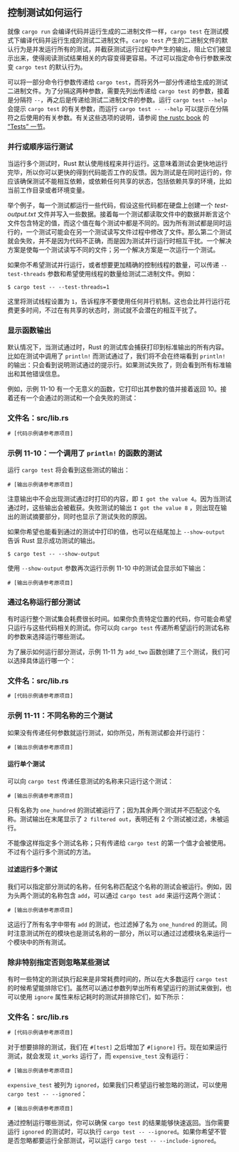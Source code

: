 ## 控制测试如何运行




就像 `cargo run` 会编译代码并运行生成的二进制文件一样，`cargo test` 在测试模式下编译代码并运行生成的测试二进制文件。`cargo test` 产生的二进制文件的默认行为是并发运行所有的测试，并截获测试运行过程中产生的输出，阻止它们被显示出来，使得阅读测试结果相关的内容变得更容易。不过可以指定命令行参数来改变 `cargo test` 的默认行为。

可以将一部分命令行参数传递给 `cargo test`，而将另外一部分传递给生成的测试二进制文件。为了分隔这两种参数，需要先列出传递给 `cargo test` 的参数，接着是分隔符 `--`，再之后是传递给测试二进制文件的参数。运行 `cargo test --help` 会提示 `cargo test` 的有关参数，而运行 `cargo test -- --help` 可以提示在分隔符之后使用的有关参数。有关这些选项的说明，请参阅 [the rustc book][rustc] 的 [“Tests” 一节][tests]。

[tests]: https://doc.rust-lang.org/rustc/tests/index.html
[rustc]: https://doc.rust-lang.org/rustc/index.html

### 并行或顺序运行测试

当运行多个测试时，Rust 默认使用线程来并行运行。这意味着测试会更快地运行完毕，所以你可以更快的得到代码能否工作的反馈。因为测试是在同时运行的，你应该确保测试不能相互依赖，或依赖任何共享的状态，包括依赖共享的环境，比如当前工作目录或者环境变量。

举个例子，每一个测试都运行一些代码，假设这些代码都在硬盘上创建一个 *test-output.txt* 文件并写入一些数据。接着每一个测试都读取文件中的数据并断言这个文件包含特定的值，而这个值在每个测试中都是不同的。因为所有测试都是同时运行的，一个测试可能会在另一个测试读写文件过程中修改了文件。那么第二个测试就会失败，并不是因为代码不正确，而是因为测试并行运行时相互干扰。一个解决方案是使每一个测试读写不同的文件；另一个解决方案是一次运行一个测试。

如果你不希望测试并行运行，或者想要更加精确的控制线程的数量，可以传递 `--test-threads` 参数和希望使用线程的数量给测试二进制文件。例如：

```console
$ cargo test -- --test-threads=1
```

这里将测试线程设置为 `1`，告诉程序不要使用任何并行机制。这也会比并行运行花费更多时间，不过在有共享的状态时，测试就不会潜在的相互干扰了。

### 显示函数输出

默认情况下，当测试通过时，Rust 的测试库会捕获打印到标准输出的所有内容。比如在测试中调用了 `println!` 而测试通过了，我们将不会在终端看到 `println!` 的输出：只会看到说明测试通过的提示行。如果测试失败了，则会看到所有标准输出和其他错误信息。

例如，示例 11-10 有一个无意义的函数，它打印出其参数的值并接着返回 10。接着还有一个会通过的测试和一个会失败的测试：

### 文件名：src/lib.rs

```rust
# [代码示例请参考原项目]
```

### 示例 11-10：一个调用了 `println!` 的函数的测试

运行 `cargo test` 将会看到这些测试的输出：

```console
# [输出示例请参考原项目]
```

注意输出中不会出现测试通过时打印的内容，即 `I got the value 4`。因为当测试通过时，这些输出会被截获。失败测试的输出 `I got the value 8` ，则出现在输出的测试摘要部分，同时也显示了测试失败的原因。

如果你希望也能看到通过的测试中打印的值，也可以在结尾加上 `--show-output` 告诉 Rust 显示成功测试的输出。

```console
$ cargo test -- --show-output
```

使用 `--show-output` 参数再次运行示例 11-10 中的测试会显示如下输出：

```console
# [输出示例请参考原项目]
```

### 通过名称运行部分测试

有时运行整个测试集会耗费很长时间。如果你负责特定位置的代码，你可能会希望只运行与这些代码相关的测试。你可以向 `cargo test` 传递所希望运行的测试名称的参数来选择运行哪些测试。

为了展示如何运行部分测试，示例 11-11 为 `add_two` 函数创建了三个测试，我们可以选择具体运行哪一个：

### 文件名：src/lib.rs

```rust
# [代码示例请参考原项目]
```

### 示例 11-11：不同名称的三个测试

如果没有传递任何参数就运行测试，如你所见，所有测试都会并行运行：

```console
# [输出示例请参考原项目]
```

#### 运行单个测试

可以向 `cargo test` 传递任意测试的名称来只运行这个测试：

```console
# [输出示例请参考原项目]
```

只有名称为 `one_hundred` 的测试被运行了；因为其余两个测试并不匹配这个名称。测试输出在末尾显示了 `2 filtered out`，表明还有 2 个测试被过滤，未被运行。

不能像这样指定多个测试名称；只有传递给 `cargo test` 的第一个值才会被使用。不过有个运行多个测试的方法。

#### 过滤运行多个测试

我们可以指定部分测试的名称，任何名称匹配这个名称的测试会被运行。例如，因为头两个测试的名称包含 `add`，可以通过 `cargo test add` 来运行这两个测试：

```console
# [输出示例请参考原项目]
```

这运行了所有名字中带有 `add` 的测试，也过滤掉了名为 `one_hundred` 的测试。同时注意测试所在的模块也是测试名称的一部分，所以可以通过过滤模块名来运行一个模块中的所有测试。

### 除非特别指定否则忽略某些测试

有时一些特定的测试执行起来是非常耗费时间的，所以在大多数运行 `cargo test` 的时候希望能排除它们。虽然可以通过参数列举出所有希望运行的测试来做到，也可以使用 `ignore` 属性来标记耗时的测试并排除它们，如下所示：

### 文件名：src/lib.rs

```rust
# [代码示例请参考原项目]
```

对于想要排除的测试，我们在 `#[test]` 之后增加了 `#[ignore]` 行。现在如果运行测试，就会发现 `it_works` 运行了，而 `expensive_test` 没有运行：

```console
# [输出示例请参考原项目]
```

`expensive_test` 被列为 `ignored`，如果我们只希望运行被忽略的测试，可以使用 `cargo test -- --ignored`：

```console
# [输出示例请参考原项目]
```

通过控制运行哪些测试，你可以确保 `cargo test` 的结果能够快速返回。当你需要运行 `ignored` 的测试时，可以执行 `cargo test -- --ignored`。如果你希望不管是否忽略都要运行全部测试，可以运行 `cargo test -- --include-ignored`。
